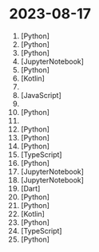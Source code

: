 # 2023-08-17

1. [](https://github.comundefined "Focus on prompting and generating") [Python]
2. [](https://github.comundefined "We write your reusable computer vision tools. 💜") [Python]
3. [](https://github.comundefined "GPT based autonomous agent that does online comprehensive research on any given topic") [Python]
4. [](https://github.comundefined "DoctorGPT is an LLM that can pass the US Medical Licensing Exam. It works offline, it's cross-platform, & your health data stays private.") [JupyterNotebook]
5. [](https://github.comundefined "Generative Model Programming") [Python]
6. [](https://github.comundefined "") [Kotlin]
7. [](https://github.comundefined "2023 HVV情报速递~") 
8. [](https://github.comundefined "🐀 Small chrome extension to monitor other extensions' network calls") [JavaScript]
9. [](https://github.comundefined "The Patterns of Scalable, Reliable, and Performant Large-Scale Systems") 
10. [](https://github.comundefined "Official implementation of Neuralangelo: High-Fidelity Neural Surface Reconstruction (CVPR 2023)") [Python]
11. [](https://github.comundefined "Master programming by recreating your favorite technologies from scratch.") 
12. [](https://github.comundefined "ALL IN ONE Hacking Tool For Hackers") [Python]
13. [](https://github.comundefined "Interact privately with your documents using the power of GPT, 100% privately, no data leaks") [Python]
14. [](https://github.comundefined "one-click deepfake (face swap)") [Python]
15. [](https://github.comundefined "🚀🎉📚 APITable, an API-oriented low-code platform for building collaborative apps and better than all other Airtable open-source alternatives.") [TypeScript]
16. [](https://github.comundefined "") [Python]
17. [](https://github.comundefined "Examples and guides for using the OpenAI API") [JupyterNotebook]
18. [](https://github.comundefined "") [JupyterNotebook]
19. [](https://github.comundefined "Self-hosted photo and video backup solution directly from your mobile phone.") [Dart]
20. [](https://github.comundefined "A sample app for the Retrieval-Augmented Generation pattern running in Azure, using Azure Cognitive Search for retrieval and Azure OpenAI large language models to power ChatGPT-style and Q&A experiences.") [Python]
21. [](https://github.comundefined "Family of instruction-following LLMs powered by Evol-Instruct: WizardLM, WizardCoder and WizardMath") [Python]
22. [](https://github.comundefined "Clean Architecture for Android - a sample project") [Kotlin]
23. [](https://github.comundefined "👋 Hey there new grad🎉! We've put together a collection of full-time job openings for SWE, Quant, PM and tech roles in 2024! 🚀") [Python]
24. [](https://github.comundefined "A well-designed cross-platform ChatGPT UI (Web / PWA / Linux / Win / MacOS). 一键拥有你自己的跨平台 ChatGPT 应用。") [TypeScript]
25. [](https://github.comundefined "Chat with your documents on your local device using GPT models. No data leaves your device and 100% private.") [Python]
